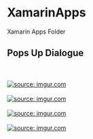 # XamarinApps
Xamarin Apps Folder

Pops Up Dialogue
--------------------
</br> </br>
<a href="https://imgur.com/OXIHptq"><img src="https://i.imgur.com/OXIHptq.png" title="source: imgur.com" /></a>
</br> </br>
<a href="https://imgur.com/puv4upG"><img src="https://i.imgur.com/puv4upG.png" title="source: imgur.com" /></a>
</br> </br>
<a href="https://imgur.com/iKBt5Kj"><img src="https://i.imgur.com/iKBt5Kj.png" title="source: imgur.com" /></a>
</br> </br>
<a href="https://imgur.com/aOTOaLD"><img src="https://i.imgur.com/aOTOaLD.png" title="source: imgur.com" /></a>
